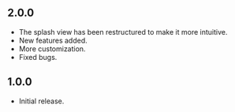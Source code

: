 ## 2.0.0

- The splash view has been restructured to make it more intuitive.
- New features added.
- More customization.
- Fixed bugs.

## 1.0.0

- Initial release.
